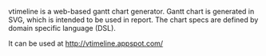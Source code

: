 vtimeline is a web-based gantt chart generator. Gantt chart is generated in SVG, which is intended to be used in report. The chart specs are defined by domain specific language (DSL).

It can be used at http://vtimeline.appspot.com/